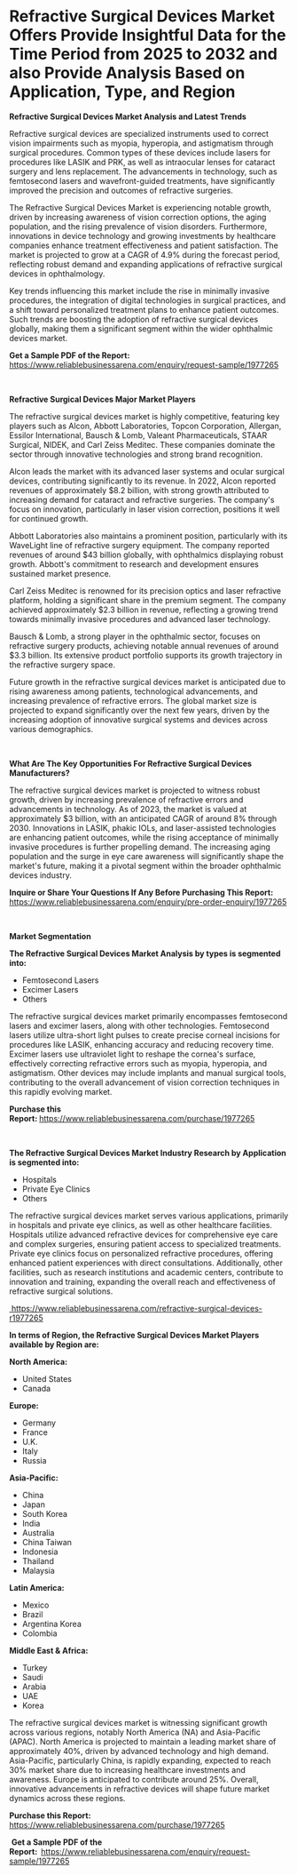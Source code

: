 <p><h1>Refractive Surgical Devices Market Offers Provide Insightful Data for the Time Period from 2025 to 2032 and also Provide Analysis Based on Application, Type, and Region</h1></p><p><strong>Refractive Surgical Devices Market Analysis and Latest Trends</strong></p>
<p><p>Refractive surgical devices are specialized instruments used to correct vision impairments such as myopia, hyperopia, and astigmatism through surgical procedures. Common types of these devices include lasers for procedures like LASIK and PRK, as well as intraocular lenses for cataract surgery and lens replacement. The advancements in technology, such as femtosecond lasers and wavefront-guided treatments, have significantly improved the precision and outcomes of refractive surgeries.</p><p>The Refractive Surgical Devices Market is experiencing notable growth, driven by increasing awareness of vision correction options, the aging population, and the rising prevalence of vision disorders. Furthermore, innovations in device technology and growing investments by healthcare companies enhance treatment effectiveness and patient satisfaction. The market is projected to grow at a CAGR of 4.9% during the forecast period, reflecting robust demand and expanding applications of refractive surgical devices in ophthalmology. </p><p>Key trends influencing this market include the rise in minimally invasive procedures, the integration of digital technologies in surgical practices, and a shift toward personalized treatment plans to enhance patient outcomes. Such trends are boosting the adoption of refractive surgical devices globally, making them a significant segment within the wider ophthalmic devices market.</p></p>
<p><strong>Get a Sample PDF of the Report:&nbsp;</strong> <a href="https://www.reliablebusinessarena.com/enquiry/request-sample/1977265?utm_campaign=2564&utm_medium=2&utm_source=Github&utm_content=ia&utm_term=16042025&utm_id=refractive-surgical-devices">https://www.reliablebusinessarena.com/enquiry/request-sample/1977265</a></p>
<p>&nbsp;</p>
<p><strong>Refractive Surgical Devices Major Market Players</strong></p>
<p><p>The refractive surgical devices market is highly competitive, featuring key players such as Alcon, Abbott Laboratories, Topcon Corporation, Allergan, Essilor International, Bausch & Lomb, Valeant Pharmaceuticals, STAAR Surgical, NIDEK, and Carl Zeiss Meditec. These companies dominate the sector through innovative technologies and strong brand recognition.</p><p>Alcon leads the market with its advanced laser systems and ocular surgical devices, contributing significantly to its revenue. In 2022, Alcon reported revenues of approximately $8.2 billion, with strong growth attributed to increasing demand for cataract and refractive surgeries. The company's focus on innovation, particularly in laser vision correction, positions it well for continued growth.</p><p>Abbott Laboratories also maintains a prominent position, particularly with its WaveLight line of refractive surgery equipment. The company reported revenues of around $43 billion globally, with ophthalmics displaying robust growth. Abbott's commitment to research and development ensures sustained market presence.</p><p>Carl Zeiss Meditec is renowned for its precision optics and laser refractive platform, holding a significant share in the premium segment. The company achieved approximately $2.3 billion in revenue, reflecting a growing trend towards minimally invasive procedures and advanced laser technology.</p><p>Bausch & Lomb, a strong player in the ophthalmic sector, focuses on refractive surgery products, achieving notable annual revenues of around $3.3 billion. Its extensive product portfolio supports its growth trajectory in the refractive surgery space.</p><p>Future growth in the refractive surgical devices market is anticipated due to rising awareness among patients, technological advancements, and increasing prevalence of refractive errors. The global market size is projected to expand significantly over the next few years, driven by the increasing adoption of innovative surgical systems and devices across various demographics.</p></p>
<p>&nbsp;</p>
<p><strong>What Are The Key Opportunities For Refractive Surgical Devices Manufacturers?</strong></p>
<p><p>The refractive surgical devices market is projected to witness robust growth, driven by increasing prevalence of refractive errors and advancements in technology. As of 2023, the market is valued at approximately $3 billion, with an anticipated CAGR of around 8% through 2030. Innovations in LASIK, phakic IOLs, and laser-assisted technologies are enhancing patient outcomes, while the rising acceptance of minimally invasive procedures is further propelling demand. The increasing aging population and the surge in eye care awareness will significantly shape the market's future, making it a pivotal segment within the broader ophthalmic devices industry.</p></p>
<p><strong>Inquire or Share Your Questions If Any Before Purchasing This Report:</strong> <a href="https://www.reliablebusinessarena.com/enquiry/pre-order-enquiry/1977265?utm_campaign=2564&utm_medium=2&utm_source=Github&utm_content=ia&utm_term=16042025&utm_id=refractive-surgical-devices">https://www.reliablebusinessarena.com/enquiry/pre-order-enquiry/1977265</a></p>
<p>&nbsp;</p>
<p><strong>Market Segmentation</strong></p>
<p><strong>The Refractive Surgical Devices Market Analysis by types is segmented into:</strong></p>
<p><ul><li>Femtosecond Lasers</li><li>Excimer Lasers</li><li>Others</li></ul></p>
<p><p>The refractive surgical devices market primarily encompasses femtosecond lasers and excimer lasers, along with other technologies. Femtosecond lasers utilize ultra-short light pulses to create precise corneal incisions for procedures like LASIK, enhancing accuracy and reducing recovery time. Excimer lasers use ultraviolet light to reshape the cornea's surface, effectively correcting refractive errors such as myopia, hyperopia, and astigmatism. Other devices may include implants and manual surgical tools, contributing to the overall advancement of vision correction techniques in this rapidly evolving market.</p></p>
<p><strong>Purchase this Report:&nbsp;</strong><a href="https://www.reliablebusinessarena.com/purchase/1977265?utm_campaign=2564&utm_medium=2&utm_source=Github&utm_content=ia&utm_term=16042025&utm_id=refractive-surgical-devices">https://www.reliablebusinessarena.com/purchase/1977265</a></p>
<p>&nbsp;</p>
<p><strong>The Refractive Surgical Devices Market Industry Research by Application is segmented into:</strong></p>
<p><ul><li>Hospitals</li><li>Private Eye Clinics</li><li>Others</li></ul></p>
<p><p>The refractive surgical devices market serves various applications, primarily in hospitals and private eye clinics, as well as other healthcare facilities. Hospitals utilize advanced refractive devices for comprehensive eye care and complex surgeries, ensuring patient access to specialized treatments. Private eye clinics focus on personalized refractive procedures, offering enhanced patient experiences with direct consultations. Additionally, other facilities, such as research institutions and academic centers, contribute to innovation and training, expanding the overall reach and effectiveness of refractive surgical solutions.</p></p>
<p><a href="https://www.reliablebusinessarena.com/refractive-surgical-devices-r1977265?utm_campaign=2564&utm_medium=2&utm_source=Github&utm_content=ia&utm_term=16042025&utm_id=refractive-surgical-devices">&nbsp;https://www.reliablebusinessarena.com/refractive-surgical-devices-r1977265</a></p>
<p><strong>In terms of Region, the Refractive Surgical Devices Market Players available by Region are:</strong></p>
<p>
    <p> <strong> North America: </strong>
        <ul>
            <li>United States</li>
            <li>Canada</li>
        </ul>
        </p> 
    <p> <strong> Europe: </strong>
        <ul>
            <li>Germany</li>
            <li>France</li>
            <li>U.K.</li>
            <li>Italy</li>
            <li>Russia</li>
        </ul>
        </p> 
    <p> <strong> Asia-Pacific: </strong>
        <ul>
            <li>China</li>
            <li>Japan</li>
            <li>South Korea</li>
            <li>India</li>
            <li>Australia</li>
            <li>China Taiwan</li>
            <li>Indonesia</li>
            <li>Thailand</li>
            <li>Malaysia</li>
        </ul>
        </p> 
    <p> <strong> Latin America: </strong>
        <ul>
            <li>Mexico</li>
            <li>Brazil</li>
            <li>Argentina Korea</li>
            <li>Colombia</li>
        </ul>
        </p> 
    <p> <strong> Middle East & Africa: </strong>
        <ul>
            <li>Turkey</li>
            <li>Saudi</li>
            <li>Arabia</li>
            <li>UAE</li>
            <li>Korea</li>
        </ul>
    </p>
    </p>
<p><p>The refractive surgical devices market is witnessing significant growth across various regions, notably North America (NA) and Asia-Pacific (APAC). North America is projected to maintain a leading market share of approximately 40%, driven by advanced technology and high demand. Asia-Pacific, particularly China, is rapidly expanding, expected to reach 30% market share due to increasing healthcare investments and awareness. Europe is anticipated to contribute around 25%. Overall, innovative advancements in refractive devices will shape future market dynamics across these regions.</p></p>
<p><strong>Purchase this Report: </strong><a href="https://www.reliablebusinessarena.com/purchase/1977265?utm_campaign=2564&utm_medium=2&utm_source=Github&utm_content=ia&utm_term=16042025&utm_id=refractive-surgical-devices">https://www.reliablebusinessarena.com/purchase/1977265</a></p>
<p>&nbsp;<strong>Get a Sample PDF of the Report:&nbsp;&nbsp;</strong><a href="https://www.reliablebusinessarena.com/enquiry/request-sample/1977265?utm_campaign=2564&utm_medium=2&utm_source=Github&utm_content=ia&utm_term=16042025&utm_id=refractive-surgical-devices">https://www.reliablebusinessarena.com/enquiry/request-sample/1977265</a></p>
<p><strong></strong></p>
<p><p></p><p></p><p></p></p>